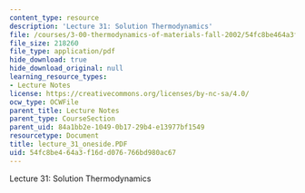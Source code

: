 ```yaml
---
content_type: resource
description: 'Lecture 31: Solution Thermodynamics'
file: /courses/3-00-thermodynamics-of-materials-fall-2002/54fc8be464a3f16dd076766bd980ac67_lecture_31_oneside.PDF
file_size: 218260
file_type: application/pdf
hide_download: true
hide_download_original: null
learning_resource_types:
- Lecture Notes
license: https://creativecommons.org/licenses/by-nc-sa/4.0/
ocw_type: OCWFile
parent_title: Lecture Notes
parent_type: CourseSection
parent_uid: 84a1bb2e-1049-0b17-29b4-e13977bf1549
resourcetype: Document
title: lecture_31_oneside.PDF
uid: 54fc8be4-64a3-f16d-d076-766bd980ac67
---
```

Lecture 31: Solution Thermodynamics
